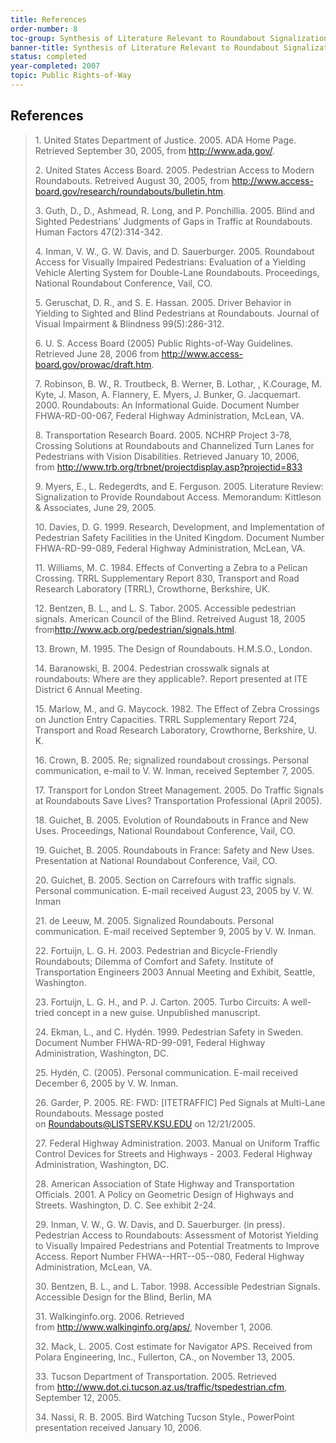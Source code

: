 ```yaml
---
title: References
order-number: 8
toc-group: Synthesis of Literature Relevant to Roundabout Signalization to Provide Pedestrian Access
banner-title: Synthesis of Literature Relevant to Roundabout Signalization to Provide Pedestrian Access
status: completed
year-completed: 2007
topic: Public Rights-of-Way
---
```


## References

> 1\. United States Department of Justice. 2005. ADA Home Page. Retrieved September 30, 2005, from <http://www.ada.gov/>.
>
> 2\. United States Access Board. 2005. Pedestrian Access to Modern Roundabouts. Retreived August 30, 2005, from <http://www.access-board.gov/research/roundabouts/bulletin.htm>.
>
> 3\. Guth, D., D., Ashmead, R. Long, and P. Ponchillia. 2005. Blind and Sighted Pedestrians' Judgments of Gaps in Traffic at Roundabouts. Human Factors 47(2):314-342.
>
> 4\. Inman, V. W., G. W. Davis, and D. Sauerburger. 2005. Roundabout Access for Visually Impaired Pedestrians: Evaluation of a Yielding Vehicle Alerting System for Double-Lane Roundabouts. Proceedings, National Roundabout Conference, Vail, CO.
>
> 5\. Geruschat, D. R., and S. E. Hassan. 2005. Driver Behavior in Yielding to Sighted and Blind Pedestrians at Roundabouts. Journal of Visual Impairment & Blindness 99(5):286-312.
>
> 6\. U. S. Access Board (2005) Public Rights-of-Way Guidelines. Retrieved June 28, 2006 from <http://www.access-board.gov/prowac/draft.htm>.
>
> 7\. Robinson, B. W., R. Troutbeck, B. Werner, B. Lothar, , K.Courage, M. Kyte, J. Mason, A. Flannery, E. Myers, J. Bunker, G. Jacquemart. 2000. Roundabouts: An Informational Guide. Document Number FHWA-RD-00-067, Federal Highway Administration, McLean, VA.
>
> 8\. Transportation Research Board. 2005. NCHRP Project 3-78, Crossing Solutions at Roundabouts and Channelized Turn Lanes for Pedestrians with Vision Disabilities. Retrieved January 10, 2006, from <http://www.trb.org/trbnet/projectdisplay.asp?projectid=833>
>
> 9\. Myers, E., L. Redegerdts, and E. Ferguson. 2005. Literature Review: Signalization to Provide Roundabout Access. Memorandum: Kittleson & Associates, June 29, 2005.
>
> 10\. Davies, D. G. 1999. Research, Development, and Implementation of Pedestrian Safety Facilities in the United Kingdom. Document Number FHWA-RD-99-089, Federal Highway Administration, McLean, VA.
>
> 11\. Williams, M. C. 1984. Effects of Converting a Zebra to a Pelican Crossing. TRRL Supplementary Report 830, Transport and Road Research Laboratory (TRRL), Crowthorne, Berkshire, UK.
>
> 12\. Bentzen, B. L., and L. S. Tabor. 2005. Accessible pedestrian signals. American Council of the Blind. Retreived August 18, 2005 from<http://www.acb.org/pedestrian/signals.html>.
>
> 13\. Brown, M. 1995. The Design of Roundabouts. H.M.S.O., London.
>
> 14\. Baranowski, B. 2004. Pedestrian crosswalk signals at roundabouts: Where are they applicable?. Report presented at ITE District 6 Annual Meeting.
>
> 15\. Marlow, M., and G. Maycock. 1982. The Effect of Zebra Crossings on Junction Entry Capacities. TRRL Supplementary Report 724, Transport and Road Research Laboratory, Crowthorne, Berkshire, U. K.
>
> 16\. Crown, B. 2005. Re; signalized roundabout crossings. Personal communication, e-mail to V. W. Inman, received September 7, 2005.
>
> 17\. Transport for London Street Management. 2005. Do Traffic Signals at Roundabouts Save Lives? Transportation Professional (April 2005).
>
> 18\. Guichet, B. 2005. Evolution of Roundabouts in France and New Uses. Proceedings, National Roundabout Conference, Vail, CO.
>
> 19\. Guichet, B. 2005. Roundabouts in France: Safety and New Uses. Presentation at National Roundabout Conference, Vail, CO.
>
> 20\. Guichet, B. 2005. Section on Carrefours with traffic signals. Personal communication. E-mail received August 23, 2005 by V. W. Inman
>
> 21\. de Leeuw, M. 2005. Signalized Roundabouts. Personal communication. E-mail received September 9, 2005 by V. W. Inman.
>
> 22\. Fortuijn, L. G. H. 2003. Pedestrian and Bicycle-Friendly Roundabouts; Dilemma of Comfort and Safety. Institute of Transportation Engineers 2003 Annual Meeting and Exhibit, Seattle, Washington.
>
> 23\. Fortuijn, L. G. H., and P. J. Carton. 2005. Turbo Circuits: A well-tried concept in a new guise. Unpublished manuscript.
>
> 24\. Ekman, L., and C. Hydén. 1999. Pedestrian Safety in Sweden. Document Number FHWA-RD-99-091, Federal Highway Administration, Washington, DC.
>
> 25\. Hydén, C. (2005). Personal communication. E-mail received December 6, 2005 by V. W. Inman.
>
> 26\. Garder, P. 2005. RE: FWD: [ITETRAFFIC] Ped Signals at Multi-Lane Roundabouts. Message posted on <Roundabouts@LISTSERV.KSU.EDU> on 12/21/2005.
>
> 27\. Federal Highway Administration. 2003. Manual on Uniform Traffic Control Devices for Streets and Highways - 2003. Federal Highway Administration, Washington, DC.
>
> 28\. American Association of State Highway and Transportation Officials. 2001. A Policy on Geometric Design of Highways and Streets. Washington, D. C. See exhibit 2-24.
>
> 29\. Inman, V. W., G. W. Davis, and D. Sauerburger. (in press). Pedestrian Access to Roundabouts: Assessment of Motorist Yielding to Visually Impaired Pedestrians and Potential Treatments to Improve Access. Report Number FHWA--HRT--05--080, Federal Highway Administration, McLean, VA.
>
> 30\. Bentzen, B. L., and L. Tabor. 1998. Accessible Pedestrian Signals. Accessible Design for the Blind, Berlin, MA
>
> 31\. Walkinginfo.org. 2006. Retrieved from <http://www.walkinginfo.org/aps/>, November 1, 2006.
>
> 32\. Mack, L. 2005. Cost estimate for Navigator APS. Received from Polara Engineering, Inc., Fullerton, CA., on November 13, 2005.
>
> 33\. Tucson Department of Transportation. 2005. Retrieved from <http://www.dot.ci.tucson.az.us/traffic/tspedestrian.cfm>, September 12, 2005.
>
> 34\. Nassi, R. B. 2005. Bird Watching Tucson Style., PowerPoint presentation received January 10, 2006.
